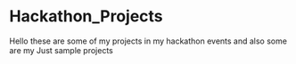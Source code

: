 # Hackathon_Projects

Hello these are some of my projects in my hackathon events and also some are my Just sample projects
